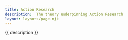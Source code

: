```yaml
---
title: Action Research
description:  The theory underpinning Action Research
layout: layouts/page.njk
---
```


{{ description }}